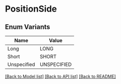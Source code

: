 # PositionSide

## Enum Variants

| Name | Value |
|---- | -----|
| Long | LONG |
| Short | SHORT |
| Unspecified | UNSPECIFIED |


[[Back to Model list]](../README.md#documentation-for-models) [[Back to API list]](../README.md#documentation-for-api-endpoints) [[Back to README]](../README.md)


